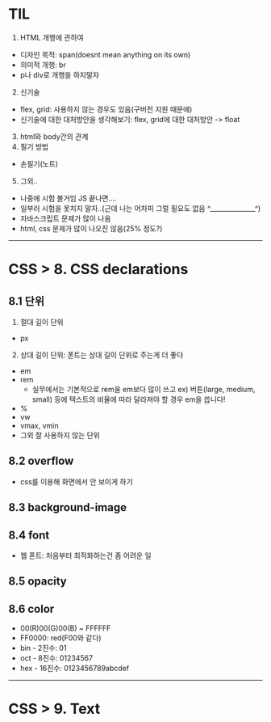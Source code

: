 # TIL
1. HTML 개행에 관하여
* 디자인 목적: span(doesnt mean anything on its own)
* 의미적 개행: br
* p나 div로 개행을 하지말자
2. 신기술
* flex, grid: 사용하지 않는 경우도 있음(구버전 지원 때문에)
* 신기술에 대한 대처방안을 생각해보기: flex, grid에 대한 대처방안 -> float
3. html와 body간의 관계
4. 필기 방법
* 손필기(노트)
5. 그외..
* 나중에 시험 볼거임 JS 끝나면....
* 일부러 시험을 못치지 말자..(근데 나는 어차피 그럴 필요도 없음 ^______________^)
* 자바스크립트 문제가 많이 나옴
* html, css 문제가 많이 나오진 않음(25% 정도?)
---
# CSS > 8. CSS declarations
## 8.1 단위
1. 절대 길이 단위
* px
2. 상대 길이 단위: 폰트는 상대 길이 단위로 주는게 더 좋다
* em
* rem
    * 실무에서는 기본적으로 rem을 em보다 많이 쓰고 ex) 버튼(large, medium, small) 등에 텍스트의 비율에 따라 달라져야 할 경우 em을 씁니다!
* %
* vw
* vmax, vmin
* 그외 잘 사용하지 않는 단위
## 8.2 overflow
* css를 이용해 화면에서 안 보이게 하기
## 8.3 background-image
## 8.4 font
* 웹 폰트: 처음부터 최적화하는건 좀 어려운 일
## 8.5 opacity
## 8.6 color
* 00(R)00(G)00(B) ~ FFFFFF
* FF0000: red(F00와 같다)
* bin - 2진수: 01
* oct - 8진수: 01234567
* hex - 16진수: 0123456789abcdef
---
# CSS > 9. Text